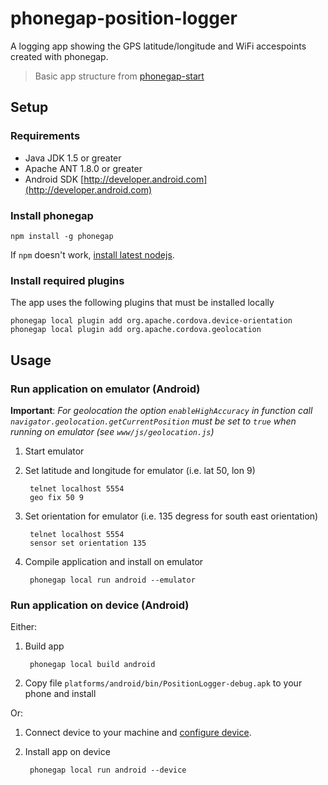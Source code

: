 phonegap-position-logger
========================

A logging app showing the GPS latitude/longitude and WiFi accespoints created with phonegap.

> Basic app structure from [phonegap-start](http://github.com/phonegap/phonegap-start)

## Setup

### Requirements

- Java JDK 1.5 or greater
- Apache ANT 1.8.0 or greater
- Android SDK [http://developer.android.com](http://developer.android.com)


### Install phonegap

    npm install -g phonegap

If `npm` doesn't work, [install latest nodejs](http://nodejs.org).

### Install required plugins

The app uses the following plugins that must be installed locally

    phonegap local plugin add org.apache.cordova.device-orientation
    phonegap local plugin add org.apache.cordova.geolocation

## Usage

### Run application on emulator (Android)

**Important**: _For geolocation the option `enableHighAccuracy` in function call `navigator.geolocation.getCurrentPosition` must be set
to `true` when running on emulator (see `www/js/geolocation.js`)_

1. Start emulator

2. Set latitude and longitude for emulator (i.e. lat 50, lon 9)

        telnet localhost 5554
        geo fix 50 9

3. Set orientation for emulator (i.e. 135 degress for south east orientation)

        telnet localhost 5554
        sensor set orientation 135

4. Compile application and install on emulator

        phonegap local run android --emulator

### Run application on device (Android)

Either:

1. Build app

        phonegap local build android

2. Copy file `platforms/android/bin/PositionLogger-debug.apk` to your phone and install

Or:

1. Connect device to your machine and [configure device](http://developer.android.com/tools/device.html).

2. Install app on device

        phonegap local run android --device

